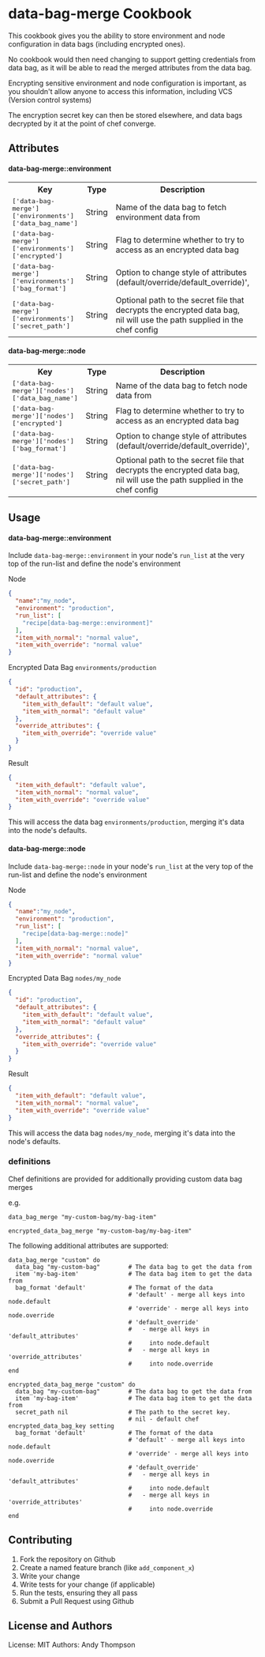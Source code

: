 data-bag-merge Cookbook
=======================
This cookbook gives you the ability to store environment and node configuration
in data bags (including encrypted ones).

No cookbook would then need changing to support getting credentials from data bag,
as it will be able to read the merged attributes from the data bag.

Encrypting sensitive environment and node configuration is important, as you
shouldn't allow anyone to access this information, including VCS (Version control systems)

The encryption secret key can then be stored elsewhere, and data bags decrypted
by it at the point of chef converge.


Attributes
----------

#### data-bag-merge::environment
<table>
  <tr>
    <th>Key</th>
    <th>Type</th>
    <th>Description</th>
    <th>Default</th>
  </tr>
  <tr>
    <td><tt>['data-bag-merge']['environments']['data_bag_name']</tt></td>
    <td>String</td>
    <td>Name of the data bag to fetch environment data from</td>
    <td><tt>environments</tt></td>
  </tr>
  <tr>
    <td><tt>['data-bag-merge']['environments']['encrypted']</tt></td>
    <td>String</td>
    <td>Flag to determine whether to try to access as an encrypted data bag</td>
    <td><tt>true</tt></td>
  </tr>
  <tr>
    <td><tt>['data-bag-merge']['environments']['bag_format']</tt></td>
    <td>String</td>
    <td>Option to change style of attributes (default/override/default_override)',</td>
    <td><tt>default_override</tt></td>
  </tr>
  <tr>
    <td><tt>['data-bag-merge']['environments']['secret_path']</tt></td>
    <td>String</td>
    <td>Optional path to the secret file that decrypts the encrypted data bag, nil will use the path supplied in the chef config</td>
    <td><tt>nil</tt></td>
  </tr>
</table>

#### data-bag-merge::node
<table>
  <tr>
    <th>Key</th>
    <th>Type</th>
    <th>Description</th>
    <th>Default</th>
  </tr>
  <tr>
    <td><tt>['data-bag-merge']['nodes']['data_bag_name']</tt></td>
    <td>String</td>
    <td>Name of the data bag to fetch node data from</td>
    <td><tt>nodes</tt></td>
  </tr>
  <tr>
    <td><tt>['data-bag-merge']['nodes']['encrypted']</tt></td>
    <td>String</td>
    <td>Flag to determine whether to try to access as an encrypted data bag</td>
    <td><tt>true</tt></td>
  </tr>
  <tr>
    <td><tt>['data-bag-merge']['nodes']['bag_format']</tt></td>
    <td>String</td>
    <td>Option to change style of attributes (default/override/default_override)',</td>
    <td><tt>default_override</tt></td>
  </tr>
  <tr>
    <td><tt>['data-bag-merge']['nodes']['secret_path']</tt></td>
    <td>String</td>
    <td>Optional path to the secret file that decrypts the encrypted data bag, nil will use the path supplied in the chef config</td>
    <td><tt>nil</tt></td>
  </tr>
</table>

Usage
-----
#### data-bag-merge::environment

Include `data-bag-merge::environment` in your node's `run_list` at the very top
of the run-list and define the node's environment

Node

```json
{
  "name":"my_node",
  "environment": "production",
  "run_list": [
    "recipe[data-bag-merge::environment]"
  ],
  "item_with_normal": "normal value",
  "item_with_override": "normal value"
}
```

Encrypted Data Bag `environments/production`

```json
{
  "id": "production",
  "default_attributes": {
    "item_with_default": "default value",
    "item_with_normal": "default value"
  },
  "override_attributes": {
    "item_with_override": "override value"
  }
}
```

Result

```json
{
  "item_with_default": "default value",
  "item_with_normal": "normal value",
  "item_with_override": "override value"
}
```

This will access the data bag `environments/production`, merging it's data into
the node's defaults.

#### data-bag-merge::node

Include `data-bag-merge::node` in your node's `run_list` at the very top of the
run-list and define the node's environment

Node

```json
{
  "name":"my_node",
  "environment": "production",
  "run_list": [
    "recipe[data-bag-merge::node]"
  ],
  "item_with_normal": "normal value",
  "item_with_override": "normal value"
}
```

Encrypted Data Bag `nodes/my_node`

```json
{
  "id": "production",
  "default_attributes": {
    "item_with_default": "default value",
    "item_with_normal": "default value"
  },
  "override_attributes": {
    "item_with_override": "override value"
  }
}
```

Result

```json
{
  "item_with_default": "default value",
  "item_with_normal": "normal value",
  "item_with_override": "override value"
}
```

This will access the data bag `nodes/my_node`, merging it's data into the node's
defaults.

### definitions

Chef definitions are provided for additionally providing custom data bag merges

e.g.

```
data_bag_merge "my-custom-bag/my-bag-item"
```

```
encrypted_data_bag_merge "my-custom-bag/my-bag-item"
```

The following additional attributes are supported:

```
data_bag_merge "custom" do
  data_bag "my-custom-bag"        # The data bag to get the data from
  item 'my-bag-item'              # The data bag item to get the data from
  bag_format 'default'            # The format of the data
                                  # 'default' - merge all keys into node.default
                                  # 'override' - merge all keys into node.override
                                  # 'default_override' 
                                  #   - merge all keys in 'default_attributes'
                                  #     into node.default
                                  #   - merge all keys in 'override_attributes'
                                  #     into node.override
end
```

```
encrypted_data_bag_merge "custom" do
  data_bag "my-custom-bag"        # The data bag to get the data from
  item 'my-bag-item'              # The data bag item to get the data from
  secret_path nil                 # The path to the secret key.
                                  # nil - default chef encrypted_data_bag_key setting
  bag_format 'default'            # The format of the data
                                  # 'default' - merge all keys into node.default
                                  # 'override' - merge all keys into node.override
                                  # 'default_override' 
                                  #   - merge all keys in 'default_attributes'
                                  #     into node.default
                                  #   - merge all keys in 'override_attributes'
                                  #     into node.override
end
```

Contributing
------------
1. Fork the repository on Github
2. Create a named feature branch (like `add_component_x`)
3. Write your change
4. Write tests for your change (if applicable)
5. Run the tests, ensuring they all pass
6. Submit a Pull Request using Github

License and Authors
-------------------
License: MIT
Authors: Andy Thompson
